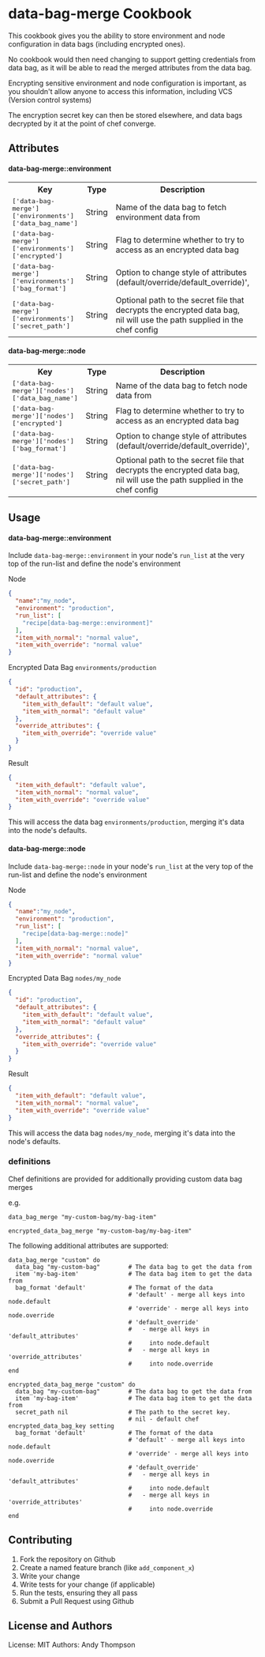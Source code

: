 data-bag-merge Cookbook
=======================
This cookbook gives you the ability to store environment and node configuration
in data bags (including encrypted ones).

No cookbook would then need changing to support getting credentials from data bag,
as it will be able to read the merged attributes from the data bag.

Encrypting sensitive environment and node configuration is important, as you
shouldn't allow anyone to access this information, including VCS (Version control systems)

The encryption secret key can then be stored elsewhere, and data bags decrypted
by it at the point of chef converge.


Attributes
----------

#### data-bag-merge::environment
<table>
  <tr>
    <th>Key</th>
    <th>Type</th>
    <th>Description</th>
    <th>Default</th>
  </tr>
  <tr>
    <td><tt>['data-bag-merge']['environments']['data_bag_name']</tt></td>
    <td>String</td>
    <td>Name of the data bag to fetch environment data from</td>
    <td><tt>environments</tt></td>
  </tr>
  <tr>
    <td><tt>['data-bag-merge']['environments']['encrypted']</tt></td>
    <td>String</td>
    <td>Flag to determine whether to try to access as an encrypted data bag</td>
    <td><tt>true</tt></td>
  </tr>
  <tr>
    <td><tt>['data-bag-merge']['environments']['bag_format']</tt></td>
    <td>String</td>
    <td>Option to change style of attributes (default/override/default_override)',</td>
    <td><tt>default_override</tt></td>
  </tr>
  <tr>
    <td><tt>['data-bag-merge']['environments']['secret_path']</tt></td>
    <td>String</td>
    <td>Optional path to the secret file that decrypts the encrypted data bag, nil will use the path supplied in the chef config</td>
    <td><tt>nil</tt></td>
  </tr>
</table>

#### data-bag-merge::node
<table>
  <tr>
    <th>Key</th>
    <th>Type</th>
    <th>Description</th>
    <th>Default</th>
  </tr>
  <tr>
    <td><tt>['data-bag-merge']['nodes']['data_bag_name']</tt></td>
    <td>String</td>
    <td>Name of the data bag to fetch node data from</td>
    <td><tt>nodes</tt></td>
  </tr>
  <tr>
    <td><tt>['data-bag-merge']['nodes']['encrypted']</tt></td>
    <td>String</td>
    <td>Flag to determine whether to try to access as an encrypted data bag</td>
    <td><tt>true</tt></td>
  </tr>
  <tr>
    <td><tt>['data-bag-merge']['nodes']['bag_format']</tt></td>
    <td>String</td>
    <td>Option to change style of attributes (default/override/default_override)',</td>
    <td><tt>default_override</tt></td>
  </tr>
  <tr>
    <td><tt>['data-bag-merge']['nodes']['secret_path']</tt></td>
    <td>String</td>
    <td>Optional path to the secret file that decrypts the encrypted data bag, nil will use the path supplied in the chef config</td>
    <td><tt>nil</tt></td>
  </tr>
</table>

Usage
-----
#### data-bag-merge::environment

Include `data-bag-merge::environment` in your node's `run_list` at the very top
of the run-list and define the node's environment

Node

```json
{
  "name":"my_node",
  "environment": "production",
  "run_list": [
    "recipe[data-bag-merge::environment]"
  ],
  "item_with_normal": "normal value",
  "item_with_override": "normal value"
}
```

Encrypted Data Bag `environments/production`

```json
{
  "id": "production",
  "default_attributes": {
    "item_with_default": "default value",
    "item_with_normal": "default value"
  },
  "override_attributes": {
    "item_with_override": "override value"
  }
}
```

Result

```json
{
  "item_with_default": "default value",
  "item_with_normal": "normal value",
  "item_with_override": "override value"
}
```

This will access the data bag `environments/production`, merging it's data into
the node's defaults.

#### data-bag-merge::node

Include `data-bag-merge::node` in your node's `run_list` at the very top of the
run-list and define the node's environment

Node

```json
{
  "name":"my_node",
  "environment": "production",
  "run_list": [
    "recipe[data-bag-merge::node]"
  ],
  "item_with_normal": "normal value",
  "item_with_override": "normal value"
}
```

Encrypted Data Bag `nodes/my_node`

```json
{
  "id": "production",
  "default_attributes": {
    "item_with_default": "default value",
    "item_with_normal": "default value"
  },
  "override_attributes": {
    "item_with_override": "override value"
  }
}
```

Result

```json
{
  "item_with_default": "default value",
  "item_with_normal": "normal value",
  "item_with_override": "override value"
}
```

This will access the data bag `nodes/my_node`, merging it's data into the node's
defaults.

### definitions

Chef definitions are provided for additionally providing custom data bag merges

e.g.

```
data_bag_merge "my-custom-bag/my-bag-item"
```

```
encrypted_data_bag_merge "my-custom-bag/my-bag-item"
```

The following additional attributes are supported:

```
data_bag_merge "custom" do
  data_bag "my-custom-bag"        # The data bag to get the data from
  item 'my-bag-item'              # The data bag item to get the data from
  bag_format 'default'            # The format of the data
                                  # 'default' - merge all keys into node.default
                                  # 'override' - merge all keys into node.override
                                  # 'default_override' 
                                  #   - merge all keys in 'default_attributes'
                                  #     into node.default
                                  #   - merge all keys in 'override_attributes'
                                  #     into node.override
end
```

```
encrypted_data_bag_merge "custom" do
  data_bag "my-custom-bag"        # The data bag to get the data from
  item 'my-bag-item'              # The data bag item to get the data from
  secret_path nil                 # The path to the secret key.
                                  # nil - default chef encrypted_data_bag_key setting
  bag_format 'default'            # The format of the data
                                  # 'default' - merge all keys into node.default
                                  # 'override' - merge all keys into node.override
                                  # 'default_override' 
                                  #   - merge all keys in 'default_attributes'
                                  #     into node.default
                                  #   - merge all keys in 'override_attributes'
                                  #     into node.override
end
```

Contributing
------------
1. Fork the repository on Github
2. Create a named feature branch (like `add_component_x`)
3. Write your change
4. Write tests for your change (if applicable)
5. Run the tests, ensuring they all pass
6. Submit a Pull Request using Github

License and Authors
-------------------
License: MIT
Authors: Andy Thompson
